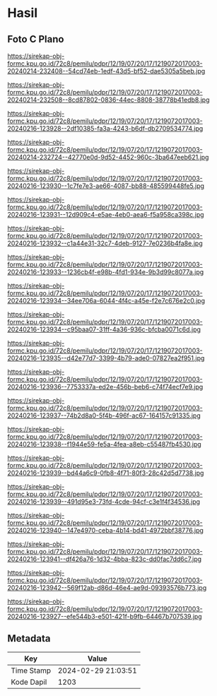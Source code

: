 # Hasil

## Foto C Plano

https://sirekap-obj-formc.kpu.go.id/72c8/pemilu/pdpr/12/19/07/20/17/1219072017003-20240214-232408--54cd74eb-1edf-43d5-bf52-dae5305a5beb.jpg

https://sirekap-obj-formc.kpu.go.id/72c8/pemilu/pdpr/12/19/07/20/17/1219072017003-20240214-232508--8cd87802-0836-44ec-8808-38778b41edb8.jpg

https://sirekap-obj-formc.kpu.go.id/72c8/pemilu/pdpr/12/19/07/20/17/1219072017003-20240216-123928--2df10385-fa3a-4243-b6df-db2709534774.jpg

https://sirekap-obj-formc.kpu.go.id/72c8/pemilu/pdpr/12/19/07/20/17/1219072017003-20240214-232724--42770e0d-9d52-4452-960c-3ba647eeb621.jpg

https://sirekap-obj-formc.kpu.go.id/72c8/pemilu/pdpr/12/19/07/20/17/1219072017003-20240216-123930--1c7fe7e3-ae66-4087-bb88-485599448fe5.jpg

https://sirekap-obj-formc.kpu.go.id/72c8/pemilu/pdpr/12/19/07/20/17/1219072017003-20240216-123931--12d909c4-e5ae-4eb0-aea6-f5a958ca398c.jpg

https://sirekap-obj-formc.kpu.go.id/72c8/pemilu/pdpr/12/19/07/20/17/1219072017003-20240216-123932--c1a44e31-32c7-4deb-9127-7e0236b4fa8e.jpg

https://sirekap-obj-formc.kpu.go.id/72c8/pemilu/pdpr/12/19/07/20/17/1219072017003-20240216-123933--1236cb4f-e98b-4fd1-934e-9b3d99c8077a.jpg

https://sirekap-obj-formc.kpu.go.id/72c8/pemilu/pdpr/12/19/07/20/17/1219072017003-20240216-123934--34ee706a-6044-4f4c-a45e-f2e7c676e2c0.jpg

https://sirekap-obj-formc.kpu.go.id/72c8/pemilu/pdpr/12/19/07/20/17/1219072017003-20240216-123934--c95baa07-31ff-4a36-936c-bfcba0071c6d.jpg

https://sirekap-obj-formc.kpu.go.id/72c8/pemilu/pdpr/12/19/07/20/17/1219072017003-20240216-123935--d42e77d7-3399-4b79-ade0-07827ea2f951.jpg

https://sirekap-obj-formc.kpu.go.id/72c8/pemilu/pdpr/12/19/07/20/17/1219072017003-20240216-123936--7753337a-ed2e-456b-beb6-c74f74ecf7e9.jpg

https://sirekap-obj-formc.kpu.go.id/72c8/pemilu/pdpr/12/19/07/20/17/1219072017003-20240216-123937--74b2d8a0-5f4b-496f-ac67-164157c91335.jpg

https://sirekap-obj-formc.kpu.go.id/72c8/pemilu/pdpr/12/19/07/20/17/1219072017003-20240216-123938--f1944e59-fe5a-4fea-a8eb-c55487fb4530.jpg

https://sirekap-obj-formc.kpu.go.id/72c8/pemilu/pdpr/12/19/07/20/17/1219072017003-20240216-123939--bd44a6c9-0fb8-4f71-80f3-28c42d5d7738.jpg

https://sirekap-obj-formc.kpu.go.id/72c8/pemilu/pdpr/12/19/07/20/17/1219072017003-20240216-123939--491d95e3-73fd-4cde-94cf-c3e1f4f34536.jpg

https://sirekap-obj-formc.kpu.go.id/72c8/pemilu/pdpr/12/19/07/20/17/1219072017003-20240216-123940--147e4970-ceba-4b14-bd41-4972bbf38776.jpg

https://sirekap-obj-formc.kpu.go.id/72c8/pemilu/pdpr/12/19/07/20/17/1219072017003-20240216-123941--df426a76-1d32-4bba-823c-dd0fac7dd6c7.jpg

https://sirekap-obj-formc.kpu.go.id/72c8/pemilu/pdpr/12/19/07/20/17/1219072017003-20240216-123942--569f12ab-d86d-46e4-ae9d-09393576b773.jpg

https://sirekap-obj-formc.kpu.go.id/72c8/pemilu/pdpr/12/19/07/20/17/1219072017003-20240216-123927--efe544b3-e501-421f-b9fb-64467b707539.jpg


## Metadata

| Key        | Value               |
| ---------- | ------------------- |
| Time Stamp | 2024-02-29 21:03:51 |
| Kode Dapil | 1203                |



